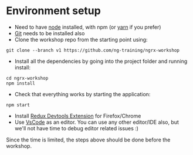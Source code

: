 # Environment setup

- Need to have [node](https://nodejs.org/en/) installed, with npm (or [yarn](https://yarnpkg.com/en/) if you prefer)
- [Git](https://git-scm.com/) needs to be installed also
- Clone the workshop repo from the starting point using:
```
git clone --branch v1 https://github.com/ng-training/ngrx-workshop
```
- Install all the dependencies by going into the project folder and running install:
```
cd ngrx-workshop
npm install
```
- Check that everything works by starting the application:
```
npm start
```
- Install [Redux Devtools Extension](http://extension.remotedev.io/) for Firefox/Chrome
- Use [VsCode](https://code.visualstudio.com/) as an editor. You can use any other editor/IDE also, but we'll not have time to debug editor related issues :)

Since the time is limited, the steps above should be done before the workshop.
